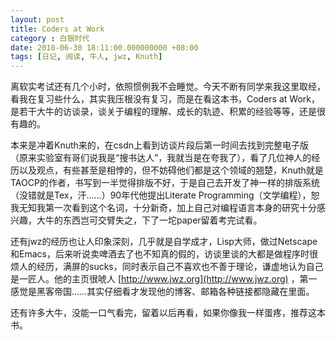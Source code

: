 ```yaml
---
layout: post 
title: Coders at Work 
category : 白银时代
date: 2010-06-30 18:11:00.000000000 +08:00
tags: [日记, 阅读, 牛人, jwz, Knuth]
---
```


离软实考试还有几个小时，依照惯例我不会睡觉。今天不断有同学来我这里取经，看我在复习些什么，其实我压根没有复习，而是在看这本书，Coders at Work，是若干大牛的访谈录，谈关于编程的理解、成长的轨迹、积累的经验等等，还是很有趣的。
  
本来是冲着Knuth来的，在csdn上看到访谈片段后第一时间去找到完整电子版（原来实验室有哥们说我是“搜书达人”，我就当是在夸我了），看了几位神人的经历以及观点，有些甚至是相悖的，但不妨碍他们都是这个领域的翘楚，Knuth就是TAOCP的作者，书写到一半觉得排版不好，于是自己去开发了神一样的排版系统（没错就是Tex，汗……）90年代他提出Literate Programming（文学编程），恕我无知我第一次看到这个名词，十分新奇，加上自己对编程语言本身的研究十分感兴趣，大牛的东西岂可交臂失之，下了一坨paper留着考完试看。
  
还有jwz的经历也让人印象深刻，几乎就是自学成才，Lisp大师，做过Netscape和Emacs，后来听说卖啤酒去了也不知真的假的，访谈里谈的大都是做程序时很烦人的经历，满屏的sucks，同时表示自己不喜欢也不善于理论，谦虚地认为自己是一匠人。他的主页很唬人
[http://www.jwz.org](http://www.jwz.org)
，第一感觉是黑客帝国……其实仔细看才发现他的博客、邮箱各种链接都隐藏在里面。
  
 还有许多大牛，没能一口气看完，留着以后再看，如果你像我一样蛋疼，推荐这本书。

